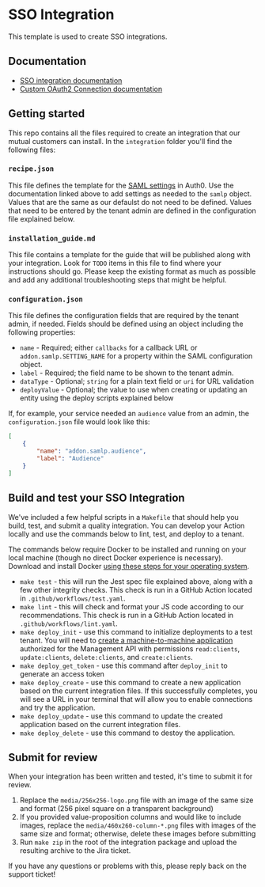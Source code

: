 # SSO Integration

This template is used to create SSO integrations.

## Documentation

- [SSO integration documentation](https://auth0.com/docs/customize/integrations/marketplace-partners/sso-integrations-for-partners)
- [Custom OAuth2 Connection documentation](https://auth0.com/docs/authenticate/identity-providers/social-identity-providers/oauth2s)

## Getting started

This repo contains all the files required to create an integration that our mutual customers can install. In the `integration` folder you'll find the following files:

### `recipe.json`

This file defines the template for the [SAML settings](https://auth0.com/docs/authenticate/protocols/saml/saml-configuration/customize-saml-assertions#saml-assertion-attributes) in Auth0. Use the documentation linked above to add settings as needed to the `samlp` object. Values that are the same as our defaulst do not need to be defined. Values that need to be entered by the tenant admin are defined in the configuration file explained below.

### `installation_guide.md`

This file contains a template for the guide that will be published along with your integration. Look for `TODO` items in this file to find where your instructions should go. Please keep the existing format as much as possible and add any additional troubleshooting steps that might be helpful. 

### `configuration.json` 

This file defines the configuration fields that are required by the tenant admin, if needed. Fields should be defined using an object including the following properties:

* `name` - Required; either `callbacks` for a callback URL or `addon.samlp.SETTING_NAME` for a property within the SAML configuration object.
* `label` - Required; the field name to be shown to the tenant admin.
* `dataType` - Optional; `string` for a plain text field or `uri` for URL validation
* `deployValue` - Optional; the value to use when creating or updating an entity using the deploy scripts explained below

If, for example, your service needed an `audience` value from an admin, the `configuration.json` file would look like this:

```json
[
    {
        "name": "addon.samlp.audience",
        "label": "Audience"
    }
]
```

## Build and test your SSO Integration

We've included a few helpful scripts in a `Makefile` that should help you build, test, and submit a quality integration. You can develop your Action locally and use the commands below to lint, test, and deploy to a tenant.

The commands below require Docker to be installed and running on your local machine (though no direct Docker experience is necessary). Download and install Docker [using these steps for your operating system](https://docs.docker.com/get-docker/). 

* `make test` - this will run the Jest spec file explained above, along with a few other integrity checks. This check is run in a GitHub Action located in `.github/workflows/test.yaml`.
* `make lint` - this will check and format your JS code according to our recommendations. This check is run in a GitHub Action located in `.github/workflows/lint.yaml`.
* `make deploy_init` - use this command to initialize deployments to a test tenant. You will need to [create a machine-to-machine application](https://auth0.com/docs/get-started/auth0-overview/create-applications/machine-to-machine-apps) authorized for the Management API with permissions `read:clients`, `update:clients`, `delete:clients`, and `create:clients`.
* `make deploy_get_token` - use this command after `deploy_init` to generate an access token
* `make deploy_create` - use this command to create a new application based on the current integration files. If this successfully completes, you will see a URL in your terminal that will allow you to enable connections and try the application.
* `make deploy_update` - use this command to update the created application based on the current integration files.
* `make deploy_delete` - use this command to destoy the application.

## Submit for review

When your integration has been written and tested, it's time to submit it for review.

1. Replace the `media/256x256-logo.png` file with an image of the same size and format (256 pixel square on a transparent background)
1. If you provided value-proposition columns and would like to include images, replace the `media/460x260-column-*.png` files with images of the same size and format; otherwise, delete these images before submitting
1. Run `make zip` in the root of the integration package and upload the resulting archive to the Jira ticket.

If you have any questions or problems with this, please reply back on the support ticket!



